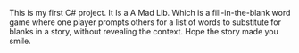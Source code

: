This is my first C# project.
It Is a A Mad Lib.
Which is a fill-in-the-blank word game where one player prompts others for a list of words to substitute for blanks in a story, without revealing the context.
Hope the story made you smile.